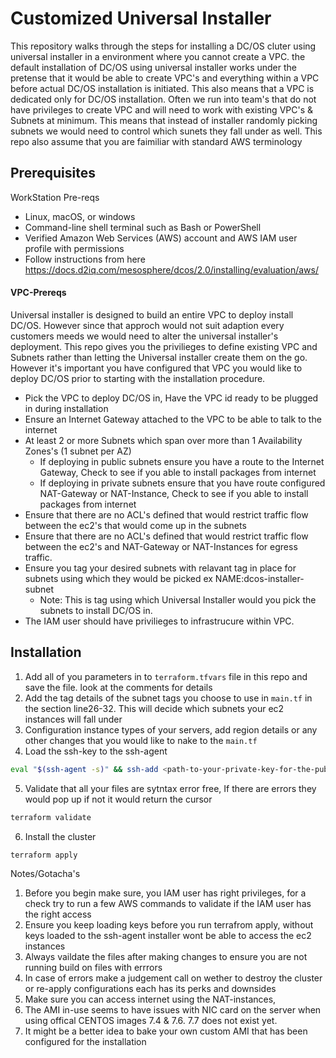 # Customized Universal Installer 
This repository walks through the steps for installing a DC/OS cluter using universal installer in a environment where you cannot create a VPC. the default installation of DC/OS using universal installer works under the pretense that it would be able to create VPC's and everything within a VPC before actual DC/OS installation is initiated. This also means that a VPC is dedicated only for DC/OS installation. Often we run into team's that do not have privileges to create VPC and will need to work with existing VPC's & Subnets at minimum. This means that instead of installer randomly picking subnets we would need to control which sunets they fall under as well. This repo also assume that you are faimiliar with standard AWS terminology 

## Prerequisites

WorkStation Pre-reqs
- Linux, macOS, or windows
- Command-line shell terminal such as Bash or PowerShell
- Verified Amazon Web Services (AWS) account and AWS IAM user profile with permissions
- Follow instructions from here https://docs.d2iq.com/mesosphere/dcos/2.0/installing/evaluation/aws/

#### VPC-Prereqs
Universal installer is designed to build an entire VPC to deploy install DC/OS. However since that approch would not suit adaption every customers meeds we would need to alter
the universal installer's deployment. This repo gives you the privilieges to define existing VPC and Subnets rather than letting the Universal installer create them 
on the go. However it's important you have configured that VPC you would like to deploy DC/OS prior to starting with the installation procedure.

- Pick the VPC to deploy DC/OS in, Have the VPC id ready to be plugged in during installation  
- Ensure an Internet Gateway attached to the VPC to be able to talk to the internet
- At least 2 or more Subnets which span over more than 1 Availability Zones's (1 subnet per AZ)
    - If deploying in public subnets ensure you have a route to the Internet Gateway, Check to see if you able to install packages from internet
    - If deploying in private subnets ensure that you have route configured NAT-Gateway or NAT-Instance, Check to see if you able to install packages from internet
- Ensure that there are no ACL's defined that would restrict traffic flow between the ec2's that would come up in the subnets 
- Ensure that there are no ACL's defined that would restrict traffic flow between the ec2's and NAT-Gateway or NAT-Instances for egress traffic.
- Ensure you tag your desired subnets with relavant tag in place for subnets using which they would be picked ex NAME:dcos-installer-subnet
    - Note: This is tag using which Universal Installer would you pick the subnets to install DC/OS in.    
- The IAM user should have privilieges to infrastrucure within VPC. 




## Installation


1. Add all of you parameters in to `terraform.tfvars` file in this repo and save the file. look at the comments for details 
2. Add the tag details of the subnet tags you choose to use in `main.tf` in the section line26-32. This will decide which subnets your ec2 instances will fall under
3. Configuration instance types of your servers, add region details or any other changes that you would like to nake to the `main.tf`
4. Load the ssh-key to the ssh-agent 
```bash
eval "$(ssh-agent -s)" && ssh-add <path-to-your-private-key-for-the-public-key-used-in-variables.tf>
```
5. Validate that all your files are sytntax error free, If there are errors they would pop up if not it would return the cursor 
```bash
terraform validate  
```
6. Install the cluster 
```bash 
terraform apply 
```


Notes/Gotacha's 

1. Before you begin make sure, you IAM user has right privileges, for a check try to run a few AWS commands to validate if the IAM user has the right access
2. Ensure you keep loading keys before you run terrafrom apply, without keys loaded to the ssh-agent installer wont be able to access the ec2 instances
3. Always vaildate the files after making changes to ensure you are not running build on files with errrors 
3. In case of errors make a judgement call on wether to destroy the cluster or re-apply configurations each has its perks and downsides 
4. Make sure you can access internet using the NAT-instances,
5. The AMI in-use seems to have issues with NIC card on the server when using offical CENTOS images 7.4 & 7.6. 7.7 does not exist yet.
6. It might be a better idea to bake your own custom AMI that has been configured for the installation 
